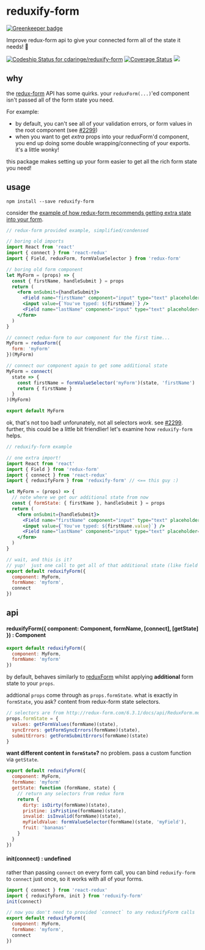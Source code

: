 # reduxify-form

[![Greenkeeper badge](https://badges.greenkeeper.io/cdaringe/reduxify-form.svg)](https://greenkeeper.io/)

Improve redux-form api to give your connected form all of the state it needs! :penguin:

[ ![Codeship Status for cdaringe/reduxify-form](https://app.codeship.com/projects/6093c460-a555-0134-848d-3e884ad29ec0/status?branch=master)](https://app.codeship.com/projects/190842)
[![Coverage Status](https://coveralls.io/repos/github/cdaringe/reduxify-form/badge.svg?branch=master)](https://coveralls.io/github/cdaringe/reduxify-form?branch=master) ![](https://img.shields.io/badge/standardjs-%E2%9C%93-brightgreen.svg)

## why

the [redux-form]() API has some quirks. your `reduxForm(...)`'ed component isn't passed all of the form state you need.

For example:

- by default, you can't see all of your validation errors, or form values in the root component (see [#2299](https://github.com/erikras/redux-form/issues/2299))
- when you want to get _extra_ props into your reduxForm'd component, you end up doing some double wrapping/connecting of your exports.  it's a little wonky!

this package makes setting up your form easier to get all the rich form state you need!

## usage

`npm install --save reduxify-form`

consider the [example of how redux-form recommends getting extra state into your form](http://redux-form.com/6.3.1/examples/selectingFormValues/).

```jsx
// redux-form provided example, simplified/condensed

// boring old imports
import React from 'react'
import { connect } from 'react-redux'
import { Field, reduxForm, formValueSelector } from 'redux-form'

// boring old form component
let MyForm = (props) => {
  const { firstName, handleSubmit } = props
  return (
    <form onSubmit={handleSubmit}>
      <Field name="firstName" component="input" type="text" placeholder="First Name"/>
      <input value={`You've typed: ${firstName}`} />
      <Field name="lastName" component="input" type="text" placeholder="Last Name"/>
    </form>
  )
}

// connect redux-form to our component for the first time...
MyForm = reduxForm({
  form: 'myForm'
})(MyForm)

// connect our component again to get some additional state
MyForm = connect(
  state => {
    const firstName = formValueSelector('myForm')(state, 'firstName')
    return { firstName }
  }
)(MyForm)

export default MyForm
```

ok, that's not too bad!  unforunately, not all selectors _work_.  see [#2299](https://github.com/erikras/redux-form/issues/2299).  further, this could be a little bit friendlier! let's examine how `reduxify-form` helps.

```jsx
// reduxify-form example

// one extra import!
import React from 'react'
import { Field } from 'redux-form'
import { connect } from 'react-redux'
import { reduxifyForm } from 'reduxify-form' // <== this guy :)

let MyForm = (props) => {
  // note where we get our additional state from now
  const { formState: { firstName }, handleSubmit } = props
  return (
    <form onSubmit={handleSubmit}>
      <Field name="firstName" component="input" type="text" placeholder="First Name"/>
      <input value={`You've typed: ${firstName.value}`} />
      <Field name="lastName" component="input" type="text" placeholder="Last Name"/>
    </form>
  )
}

// wait, and this is it?
// yup!  just one call to get all of that additional state (like field values, such as firstName)
export default reduxifyForm({
  component: MyForm,
  formName: 'myform',
  connect
})

```

## api

#### reduxifyForm({ component: Component, formName, [connect], [getState] }) : Component

```jsx
export default reduxifyForm({
  component: MyForm,
  formName: 'myform'
})
```

by default, behaves similarly to [reduxForm](http://redux-form.com/6.3.1/docs/api/ReduxForm.md/) whilst applying **additional** form state to your `props`.

addtional `props` come through as `props.formState`.  what is exactly in `formState`, you ask? content from redux-form state selectors.

```js
// selectors are from http://redux-form.com/6.3.1/docs/api/ReduxForm.md/
props.formState = {
  values: getFormValues(formName)(state),
  syncErrors: getFormSyncErrors(formName)(state),
  submitErrors: getFormSubmitErrors(formName)(state)
}
```

**want different content in `formState`?**  no problem.  pass a custom function via `getState`.

```js
export default reduxifyForm({
  component: MyForm,
  formName: 'myform'
  getState: function (formName, state) {
    // return any selectors from redux form
    return {
      dirty: isDirty(formName)(state),
      pristine: isPristine(formName)(state),
      invalid: isInvalid(formName)(state),
      myFieldValue: formValueSelector(formName)(state, 'myField'),
      fruit: 'bananas'
    }
  }
})
```

#### init(connect) : undefined

rather than passing `connect` on every form call, you can bind `reduxify-form` to `connect` just once, so it works with all of your forms.

```jsx
import { connect } from 'react-redux'
import { reduxifyForm, init } from 'reduxify-form'
init(connect)

// now you don't need to provided `connect` to any reduxifyForm calls
export default reduxifyForm({
  component: MyForm,
  formName: 'myform',
  connect
})
```

